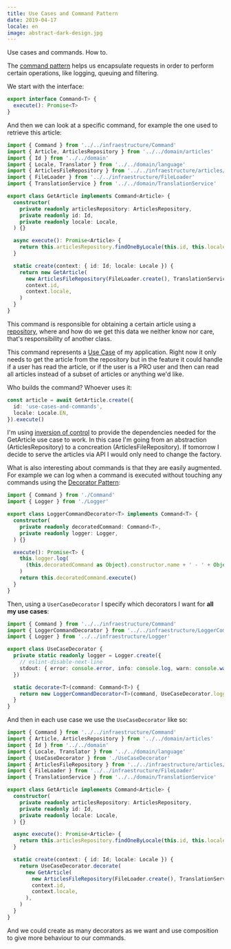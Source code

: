 ```yaml
---
title: Use Cases and Command Pattern
date: 2019-04-17
locale: en
image: abstract-dark-design.jpg
---
```


Use cases and commands. How to.

<!-- more -->

The [command pattern](https://sourcemaking.com/design_patterns/command) helps us encapsulate requests in order to perform certain operations, like logging, queuing and filtering.

We start with the interface:

```typescript
export interface Command<T> {
  execute(): Promise<T>
}
```

And then we can look at a specific command, for example the one used to retrieve this article:

```typescript
import { Command } from '../../infraestructure/Command'
import { Article, ArticlesRepository } from '../../domain/articles'
import { Id } from '../../domain'
import { Locale, Translator } from '../../domain/language'
import { ArticlesFileRepository } from '../../infraestructure/articles/ArticlesFileRepository'
import { FileLoader } from '../../infraestructure/FileLoader'
import { TranslationService } from '../../domain/TranslationService'

export class GetArticle implements Command<Article> {
  constructor(
    private readonly articlesRepository: ArticlesRepository,
    private readonly id: Id,
    private readonly locale: Locale,
  ) {}

  async execute(): Promise<Article> {
    return this.articlesRepository.findOneByLocale(this.id, this.locale)
  }

  static create(context: { id: Id; locale: Locale }) {
    return new GetArticle(
      new ArticlesFileRepository(FileLoader.create(), TranslationService.create(Translator.create())),
      context.id,
      context.locale,
    )
  }
}
```

This command is responsible for obtaining a certain article using a [repository](http://shawnmc.cool/the-repository-pattern), where and how do we get this data we neither know nor care, that's responsibility of another class.

This command represents a [Use Case](https://en.wikipedia.org/wiki/Use_case) of my application. Right now it only needs to get the article from the repository but in the feature it could handle if a user has read the article, or if the user is a PRO user and then can read all articles instead of a subset of articles or anything we'd like.

Who builds the command? Whoever uses it:

```typescript
const article = await GetArticle.create({
  id: 'use-cases-and-commands',
  locale: Locale.EN,
}).execute()
```

I'm using [inversion of control](https://en.wikipedia.org/wiki/Inversion_of_control) to provide the dependencies needed for the GetArticle use case to work. In this case I'm going from an abstraction (ArticlesRepository) to a concreation (ArticlesFileRepository). If tomorrow I decide to serve the articles via API I would only need to change the factory.

What is also interesting about commands is that they are easily augmented. For example we can log when a command is executed without touching any commands using the [Decorator Pattern](https://sourcemaking.com/design_patterns/decorator):

```typescript
import { Command } from './Command'
import { Logger } from './Logger'

export class LoggerCommandDecorator<T> implements Command<T> {
  constructor(
    private readonly decoratedCommand: Command<T>,
    private readonly logger: Logger,
  ) {}

  execute(): Promise<T> {
    this.logger.log(
      (this.decoratedCommand as Object).constructor.name + ' - ' + Object.getOwnPropertyNames(this.decoratedCommand),
    )
    return this.decoratedCommand.execute()
  }
}
```

Then, using a `UserCaseDecorator` I specify which decorators I want for **all my use cases**:

```typescript
import { Command } from '../../infraestructure/Command'
import { LoggerCommandDecorator } from '../../infraestructure/LoggerCommandDecorator'
import { Logger } from '../../infraestructure/Logger'

export class UseCaseDecorator {
  private static readonly logger = Logger.create({
    // eslint-disable-next-line
    stdout: { error: console.error, info: console.log, warn: console.warn },
  })

  static decorate<T>(command: Command<T>) {
    return new LoggerCommandDecorator<T>(command, UseCaseDecorator.logger)
  }
}
```

And then in each use case we use the `UseCaseDecorator` like so:

```typescript
import { Command } from '../../infraestructure/Command'
import { Article, ArticlesRepository } from '../../domain/articles'
import { Id } from '../../domain'
import { Locale, Translator } from '../../domain/language'
import { UseCaseDecorator } from './UseCaseDecorator'
import { ArticlesFileRepository } from '../../infraestructure/articles/ArticlesFileRepository'
import { FileLoader } from '../../infraestructure/FileLoader'
import { TranslationService } from '../../domain/TranslationService'

export class GetArticle implements Command<Article> {
  constructor(
    private readonly articlesRepository: ArticlesRepository,
    private readonly id: Id,
    private readonly locale: Locale,
  ) {}

  async execute(): Promise<Article> {
    return this.articlesRepository.findOneByLocale(this.id, this.locale)
  }

  static create(context: { id: Id; locale: Locale }) {
    return UseCaseDecorator.decorate(
      new GetArticle(
        new ArticlesFileRepository(FileLoader.create(), TranslationService.create(Translator.create())),
        context.id,
        context.locale,
      ),
    )
  }
}
```

And we could create as many decorators as we want and use composition to give more behaviour to our commands.
